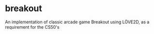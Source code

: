 # breakout
An implementation of classic arcade game Breakout using LÖVE2D, as a requirement for the CS50's 
